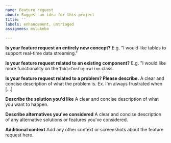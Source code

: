 ```yaml
---
name: Feature request
about: Suggest an idea for this project
title: ''
labels: enhancement, untriaged
assignees: mslukebo

---
```


**Is your feature request an entirely new concept?**
E.g. "I would like tables to support real-time data streaming."

**Is your feature request related to an existing component?**
E.g. "I would like more functionality on the `TableConfiguration` class.

**Is your feature request related to a problem? Please describe.**
A clear and concise description of what the problem is. Ex. I'm always frustrated when [...]

**Describe the solution you'd like**
A clear and concise description of what you want to happen.

**Describe alternatives you've considered**
A clear and concise description of any alternative solutions or features you've considered.

**Additional context**
Add any other context or screenshots about the feature request here.
